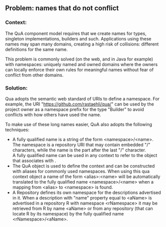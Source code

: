 ## Problem: names that do not conflict

### Context:
The QuA component model requires that we create names for types,
singleton implementations, builders and such.  Applications using these names 
may span many domains, creating a high risk of collisions: different definitions
for the same name.

This problem is commonly solved (on the web, and in Java for example) with namespaces:
uniquely named and owned domains where the owners can locally enforce their 
own rules for meaningful names without fear of conflict from other domains.

### Solution:
Qua adopts the semantic web standard of URIs to define a namespace.  For example,
the URI "https://github.com/rastaehli/qua/" can be used by the project owner
as a namespace prefix for the type "Builder" to avoid conflicts with how others
have used the name.

To make use of these long names easier, QuA also adopts the following techniques:
- A fully qualified name is a string of the form \<namespace\>/\<name\>.  
The namespace is a repository URI that may contain embedded "/" characters, 
while the name is the part after the last "/" character.  
A fully
qualified name can be used in any context to refer to the object that <namespace>
associates with <name>. 
- The QuA object is used to define the context and can be constructed with
aliases for commonly used namespaces.  When using this qua context object a
name of the form \<alias\>:\<name\> will be automatically translated to the fully 
qualified name \<namespace\>/\<name\> when a mapping from \<alias\> to \<namespace\> is found.
- A Repository defines its own namespace for the descriptions advertised in it.
When a description with "name" property equal to \<aName\> is advertised in a 
repository R with namespace \<rNamespace\> it may be retrieved from R by name \<aName\>
or from any repository (that can locate R by its namespace) by the fully qualified
name \<rNamespace\>/\<aName\>.
